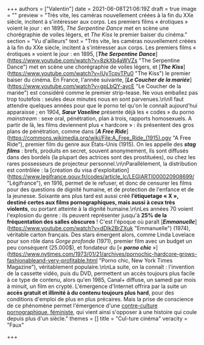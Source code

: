 +++
authors = ["Valentin"]
date = 2021-06-08T21:06:19Z
draft = true
image = ""
preview = "Très vite, les caméras nouvellement créées à la fin du XXe siècle, incitent à s'intéresser aux corps. Les premiers films « érotiques » voient le jour : en 1895, _The Serpentine Dance_ met en scène une chorégraphie de voiles légers, et _The Kiss_ le premier baiser du cinéma."
section = "Vu d'ailleurs"
text = "Très vite, les caméras nouvellement créées à la fin du XXe siècle, incitent à s'intéresser aux corps. Les premiers films « érotiques » voient le jour : en 1895, [**_The Serpentine Dance_**](https://www.youtube.com/watch?v=8zkXb4aWVZs \"The Serpentine Dance\") met en scène une chorégraphie de voiles légers, et [**_The Kiss_**](https://www.youtube.com/watch?v=IUyTcpvTPu0 \"The Kiss\") le premier baiser du cinéma. En France, l'année suivante, [**_Le Coucher de la mariée_**](https://www.youtube.com/watch?v=gpLbQY-aycE \"Le Coucher de la mariée\") est considéré comme le premier strip-tease. Ne vous emballez pas trop toutefois : seules deux minutes nous en sont parvenues.\n\nIl faut attendre quelques années pour que le porno tel qu'on le connaît aujourd'hui apparaisse ; en 1904, **_Sœur Vaseline_** présente déjà les « codes » du porno _mainstream_ : sexe oral, pénétration, plan à trois, rapports homosexuels. A partir de là, les films deviennent plus « hardcore » : ils présentent des gros plans de pénétration, comme dans [**_A Free Ride_**](https://commons.wikimedia.org/wiki/File:A_Free_Ride_(1915).ogv \"A Free Ride\"), premier film du genre aux États-Unis (1915). On les appelle des **_stag films_** : brefs, produits en secret, souvent anonymement, ils sont diffusés dans des bordels (la plupart des actrices sont des prostituées), ou chez les rares possesseurs de projecteur personnel.\n\nParallèlement, la distribution est contrôlée : la [création du visa d'exploitation](https://www.legifrance.gouv.fr/codes/article_lc/LEGIARTI000020908699/ \"Légifrance\"), en 1916, permet de le refuser, et donc de censurer les films pour des questions de dignité humaine, et de protection de l'enfance et de la jeunesse. Soixante ans plus tard est aussi créé **l’étiquetage « X », destiné certes aux films pornographiques, mais aussi à ceux très violents**, ou portant atteinte à la dignité humaine.\n\nLes années 70 voient l'explosion du genre : ils peuvent représenter jusqu'à **25% de la fréquentation des salles obscures** ! C'est l'époque où paraît [**_Emmanuelle_**](https://www.youtube.com/watch?v=dDlk2BrZXuk \"Emmanuelle\") (1974), véritable carton français. Des stars émergent alors, comme Linda Lovelace pour son rôle dans _Gorge profonde_ (1971), premier film avec un budget un peu conséquent (25.000$), et fondateur du [« **_porno chic_** »](https://www.nytimes.com/1973/01/21/archives/pornochic-hardcore-grows-fashionableand-very-profitable.html \"Porno chic, New York Times Magazine\"), véritablement populaire.\n\nLa suite, on la connaît : l'invention de la cassette vidéo, puis du DVD, permettent un accès toujours plus facile à ce type de contenu, alors qu'en 1985, Canal+ diffuse, un samedi par mois à minuit, un film en crypté. L'émergence d'Internet offrira par la suite un **accès gratuit et illimité à du contenu toujours plus hard**, pour des conditions d'emploi de plus en plus précaires. Mais la prise de conscience de ce phénomène permet l'émergence d'une [contre-culture pornographique, féministe](https://lepointq.com/articles/20-12/le-son-du-desir-un-podcast-porno-feministe-qui-va-faire-jouir-vos-oreilles/), qui vient ainsi s'opposer à une histoire qui coule depuis plus d'un siècle."
themes = []
title = "Cul-ture cinéma"
veracity = "Faux"

+++
